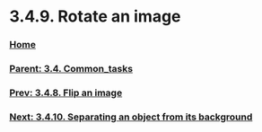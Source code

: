 # 3.4.9. Rotate an image

### [Home](./00-home.md)
### [Parent: 3.4. Common_tasks](./03-04-00-common_tasks.md)
### [Prev: 3.4.8. Flip an image](./03-04-08-flip-an-image.md)
### [Next: 3.4.10. Separating an object from its background](./03-04-10-separating-an-object-from-its-background.md)
